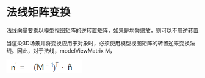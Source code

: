 # 法线矩阵变换

法线向量要乘以模型视图矩阵的逆转置矩阵，如果是均匀缩放，则可以不用逆转置

当渲染3D场景并将变换应用于对象时，必须使用模型视图矩阵的转置逆来变换法线。因此，对于法线，modelViewMatrix M，

![](../.gitbook/assets/image%20%28206%29.png)

